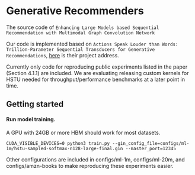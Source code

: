 # Generative Recommenders

The source code of ``Enhancing Large Models based Sequential Recommendation with
Multimodal Graph Convolution Network``

Our code is implemented based on ``Actions Speak Louder than Words: Trillion-Parameter Sequential Transducers for Generative Recommendations``, [here](https://github.com/facebookresearch/generative-recommenders) is their project address.

Currently only code for reproducing public experiments listed in the paper (Section 4.1.1) are included. We are evaluating releasing custom kernels for HSTU needed for throughput/performance benchmarks at a later point in time.

## Getting started


#### Run model training.

A GPU with 24GB or more HBM should work for most datasets.

```
CUDA_VISIBLE_DEVICES=0 python3 train.py --gin_config_file=configs/ml-1m/hstu-sampled-softmax-n128-large-final.gin --master_port=12345
```

Other configurations are included in configs/ml-1m, configs/ml-20m, and configs/amzn-books to make reproducing these experiments easier.



